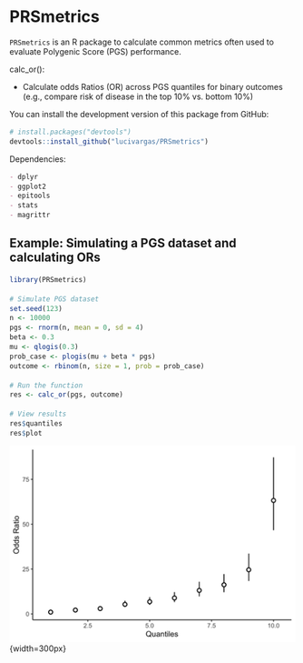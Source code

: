 # PRSmetrics

`PRSmetrics` is an R package to calculate common metrics often used to evaluate Polygenic Score (PGS) performance. 

calc_or():
  - Calculate odds Ratios (OR) across PGS quantiles for binary outcomes (e.g., compare risk of disease in the top 10% vs. bottom 10%)


You can install the development version of this package from GitHub:
```r
# install.packages("devtools")
devtools::install_github("lucivargas/PRSmetrics")
```

Dependencies:
```markdown
- dplyr
- ggplot2
- epitools
- stats
- magrittr
```

## Example: Simulating a PGS dataset and calculating ORs

```r
library(PRSmetrics)

# Simulate PGS dataset
set.seed(123)
n <- 10000
pgs <- rnorm(n, mean = 0, sd = 4)
beta <- 0.3
mu <- qlogis(0.3)
prob_case <- plogis(mu + beta * pgs)
outcome <- rbinom(n, size = 1, prob = prob_case)

# Run the function
res <- calc_or(pgs, outcome)

# View results
res$quantiles
res$plot
```
![OR plot](man/figures/example_calc_or_plot.png){width=300px}

